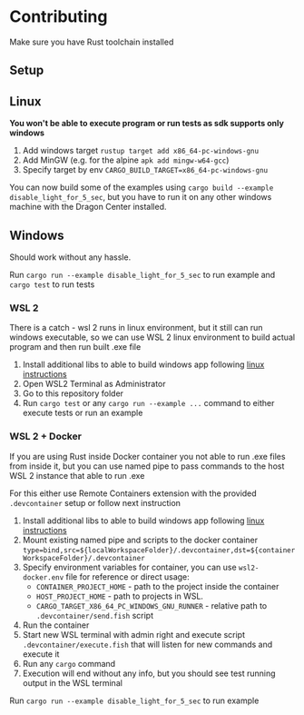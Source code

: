 # Contributing

Make sure you have Rust toolchain installed

## Setup

## Linux

**You won't be able to execute program or run tests as sdk supports only windows**

1. Add windows target `rustup target add x86_64-pc-windows-gnu`
2. Add MinGW (e.g. for the alpine `apk add mingw-w64-gcc`)
3. Specify target by env `CARGO_BUILD_TARGET=x86_64-pc-windows-gnu`

You can now build some of the examples using `cargo build --example disable_light_for_5_sec`, but you have to run it on any other windows machine with the Dragon Center installed.


## Windows

Should work without any hassle.

Run `cargo run --example disable_light_for_5_sec` to run example and `cargo test` to run tests

### WSL 2

There is a catch - wsl 2 runs in linux environment, but it still can run windows executable, so we can use WSL 2 linux environment to build actual program and then run built .exe file

1. Install additional libs to able to build windows app following [linux instructions](#linux)
2. Open WSL2 Terminal as Administrator
3. Go to this repository folder
4. Run `cargo test` or any `cargo run --example ...` command to either execute tests or run an example


### WSL 2 + Docker

If you are using Rust inside Docker container you not able to run .exe files from inside it, but you can use named pipe to pass commands to the host WSL 2 instance that able to run .exe

For this either use Remote Containers extension with the provided `.devcontainer` setup or follow next instruction

1. Install additional libs to able to build windows app following [linux instructions](#linux)
2. Mount existing named pipe and scripts to the docker container `type=bind,src=${localWorkspaceFolder}/.devcontainer,dst=${containerWorkspaceFolder}/.devcontainer`
3. Specify environment variables for container, you can use `wsl2-docker.env` file for reference or direct usage:
   - `CONTAINER_PROJECT_HOME` - path to the project inside the container
   - `HOST_PROJECT_HOME` - path to projects in WSL.
   - `CARGO_TARGET_X86_64_PC_WINDOWS_GNU_RUNNER` - relative path to `.devcontainer/send.fish` script
4. Run the container
5. Start new WSL terminal with admin right and execute script `.devcontainer/execute.fish` that will listen for new commands and execute it
6. Run any `cargo` command
7. Execution will end without any info, but you should see test running output in the WSL terminal


Run `cargo run --example disable_light_for_5_sec` to run example
